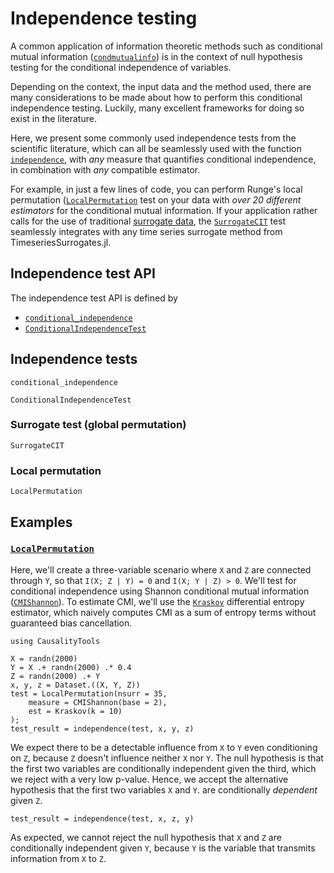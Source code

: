 # Independence testing

A common application of information theoretic methods such as conditional mutual
information ([`condmutualinfo`](@ref)) is in the context of null hypothesis testing
for the conditional independence of variables.

Depending on the context, the input data and the method used, there are many considerations
to be made about how to perform this conditional independence testing. Luckily, many
excellent frameworks for doing so exist in the literature.

Here, we present some commonly used independence tests from the scientific literature,
which can all be seamlessly used with the function [`independence`](@ref),
with *any* measure that quantifies conditional independence, in combination
with *any* compatible estimator.

For example, in just a few lines of code, you can perform Runge's local permutation
([`LocalPermutation`](@ref) test on your data with *over 20 different estimators* for
the conditional mutual information. If your application rather calls for the use
of traditional [surrogate data](https://github.com/JuliaDynamics/TimeseriesSurrogates.jl),
the [`SurrogateCIT`](@ref) test seamlessly integrates with any
time series surrogate method from TimeseriesSurrogates.jl.

## Independence test API

The independence test API is defined by

* [`conditional_independence`](@ref)
* [`ConditionalIndependenceTest`](@ref)

## Independence tests

```@docs
conditional_independence
```

```@docs
ConditionalIndependenceTest
```

### Surrogate test (global permutation)

```@docs
SurrogateCIT
```

### Local permutation

```@docs
LocalPermutation
```

## Examples

### [`LocalPermutation`](@ref)

Here, we'll create a three-variable scenario where `X` and `Z` are connected through `Y`,
so that ``I(X; Z | Y) = 0`` and ``I(X; Y | Z) > 0``. We'll test for conditional
independence using Shannon conditional mutual information
([`CMIShannon`](@ref)). To estimate CMI, we'll use the [`Kraskov`](@ref) differential
entropy estimator, which naively computes CMI as a sum of entropy terms without guaranteed
bias cancellation.

```@example LOCAL_PERMUTATION_TEST
using CausalityTools

X = randn(2000)
Y = X .+ randn(2000) .* 0.4
Z = randn(2000) .+ Y
x, y, z = Dataset.((X, Y, Z))
test = LocalPermutation(nsurr = 35,
    measure = CMIShannon(base = 2),
    est = Kraskov(k = 10)
);
test_result = independence(test, x, y, z)
```

We expect there to be a detectable influence from ``X`` to
``Y`` even conditioning on ``Z``, because ``Z`` doesn't influence neither ``X`` nor ``Y``.
The null hypothesis is that the first two variables are conditionally independent given the third, which we reject with a very low p-value. Hence, we accept the alternative
hypothesis that the first two variables ``X`` and ``Y``. are conditionally *dependent* given ``Z``.

```@example LOCAL_PERMUTATION_TEST
test_result = independence(test, x, z, y)
```

As expected, we cannot reject the null hypothesis that ``X`` and ``Z`` are conditionally independent given ``Y``, because ``Y`` is the variable that transmits information from
``X`` to ``Z``.
